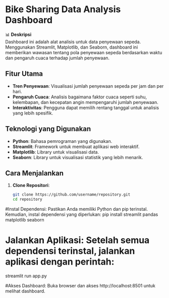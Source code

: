 # Bike Sharing Data Analysis Dashboard

📊 **Deskripsi**  
Dashboard ini adalah alat analisis untuk data penyewaan sepeda. Menggunakan Streamlit, Matplotlib, dan Seaborn, dashboard ini memberikan wawasan tentang pola penyewaan sepeda berdasarkan waktu dan pengaruh cuaca terhadap jumlah penyewaan.

## Fitur Utama
- **Tren Penyewaan**: Visualisasi jumlah penyewaan sepeda per jam dan per hari.
- **Pengaruh Cuaca**: Analisis bagaimana faktor cuaca seperti suhu, kelembapan, dan kecepatan angin mempengaruhi jumlah penyewaan.
- **Interaktivitas**: Pengguna dapat memilih rentang tanggal untuk analisis yang lebih spesifik.

## Teknologi yang Digunakan
- **Python**: Bahasa pemrograman yang digunakan.
- **Streamlit**: Framework untuk membuat aplikasi web interaktif.
- **Matplotlib**: Library untuk visualisasi data.
- **Seaborn**: Library untuk visualisasi statistik yang lebih menarik.

## Cara Menjalankan
1. **Clone Repositori**:
   ```bash
   git clone https://github.com/username/repository.git
   cd repository

#Instal Dependensi: Pastikan Anda memiliki Python dan pip terinstal. Kemudian, instal dependensi yang diperlukan:
pip install streamlit pandas matplotlib seaborn

# Jalankan Aplikasi: Setelah semua dependensi terinstal, jalankan aplikasi dengan perintah:
streamlit run app.py

#Akses Dashboard: Buka browser dan akses http://localhost:8501 untuk melihat dashboard.
